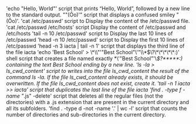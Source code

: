 'echo "Hello, World"' script that prints “Hello, World”, followed by a new line to the standard output.
"\"(Ôo)'" script that displays a confused smiley "(Ôo)'.
'cat /etc/passwd' script to Display the content of the /etc/passwd file.
'cat /etc/passwd /etc/hosts' script Display the content of /etc/passwd and /etc/hosts
'tail -n 10 /etc/passwd' script to Display the last 10 lines of /etc/passwd
'head -n 10 /etc/passwd' script to Display the first 10 lines of /etc/passwd
'head -n 3 iacta | tail -n 1' script that displays the third line of the file iacta
'echo 'Best School' > \\\*\\\\"'\"Best School\"\\'"\\\\\*\$\\\?\\\*\\\*\\\*\\\*\\\*:\)'  shell script that creates a file named exactly \*\\'"Best School"\'\\*$\?\*\*\*\*\*:) containing the text Best School ending by a new line.
'ls -la > ls_cwd_content' script to writes into the file ls_cwd_content the result of the command ls -la. If the file ls_cwd_content already exists, it should be overwritten. If the file ls_cwd_content does not exist, create it.
'tail -n 1 iacta >> iacta' script that duplicates the last line of the file iacta
'find . -type f -name "*.js" -delete' script that deletes all the regular files (not the directories) with a .js extension that are present in the current directory and all its subfolders.
'find . -type d -not -name '.' | wc -l' script that counts the number of directories and sub-directories in the current directory.

